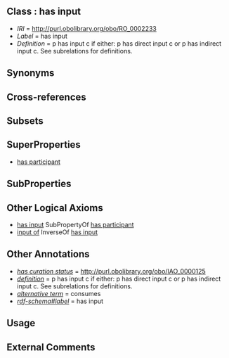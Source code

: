 
## Class : has input

 * *IRI* = http://purl.obolibrary.org/obo/RO_0002233
 * *Label* = has input
 * *Definition* = p has input c if either: p has direct input c or p has indirect input c. See subrelations for definitions.

## Synonyms


## Cross-references


## Subsets


## SuperProperties

 * [has participant](../../RO/57/RO_0000057.md)

## SubProperties


## Other Logical Axioms

 * [has input](../../RO/33/RO_0002233.md) SubPropertyOf [has participant](../../RO/57/RO_0000057.md)
 * [input of](../../RO/52/RO_0002352.md) InverseOf [has input](../../RO/33/RO_0002233.md)

## Other Annotations

 * *[has curation status](../../IAO/14/IAO_0000114.md)* = http://purl.obolibrary.org/obo/IAO_0000125
 * *[definition](../../IAO/15/IAO_0000115.md)* = p has input c if either: p has direct input c or p has indirect input c. See subrelations for definitions.
 * *[alternative term](../../IAO/18/IAO_0000118.md)* = consumes
 * *[rdf-schema#label](../../el/rdf-schema#label.md)* = has input

## Usage


## External Comments

